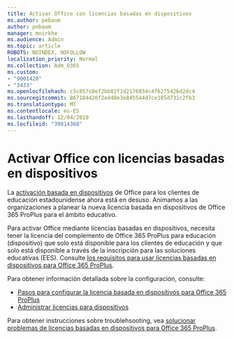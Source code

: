 ```yaml
---
title: Activar Office con licencias basadas en dispositivos
ms.author: pebaum
author: pebaum
manager: mnirkhe
ms.audience: Admin
ms.topic: article
ROBOTS: NOINDEX, NOFOLLOW
localization_priority: Normal
ms.collection: Adm_O365
ms.custom:
- "9001420"
- "3433"
ms.openlocfilehash: c5c857c0ef2bb02f1d2176034c4f6275426d2dc4
ms.sourcegitcommit: 867184426f2ed48e3e845544d7ce185d731c2fb3
ms.translationtype: MT
ms.contentlocale: es-ES
ms.lasthandoff: 12/04/2019
ms.locfileid: "39814368"
---
```

# <a name="activating-office-using-device-based-licensing"></a>Activar Office con licencias basadas en dispositivos

La [activación basada en dispositivos](https://aka.ms/officedba) de Office para los clientes de educación estadounidense ahora está en desuso. Animamos a las organizaciones a planear la nueva licencia basada en dispositivos de Office 365 ProPlus para el ámbito educativo.

Para activar Office mediante licencias basadas en dispositivos, necesita tener la licencia del complemento de Office 365 ProPlus para educación (dispositivo) que solo está disponible para los clientes de educación y que solo está disponible a través de la inscripción para las soluciones educativas (EES). Consulte [los requisitos para usar licencias basadas en dispositivos para Office 365 ProPlus](https://docs.microsoft.com/deployoffice/device-based-licensing#requirements-for-using-device-based-licensing-for-office-365-proplus).

Para obtener información detallada sobre la configuración, consulte:
- [Pasos para configurar la licencia basada en dispositivos para Office 365 ProPlus](https://docs.microsoft.com/deployoffice/device-based-licensing#steps-to-configure-device-based-licensing-for-office-365-proplus)
- [Administrar licencias para dispositivos](https://docs.microsoft.com/Office365/Admin/misc/manage-licenses-for-devices)

Para obtener instrucciones sobre troublehsooting, vea [solucionar problemas de licencias basadas en dispositivos para Office 365 ProPlus](https://docs.microsoft.com/deployoffice/device-based-licensing#troubleshoot-device-based-licensing-for-office-365-proplus).